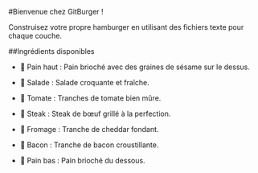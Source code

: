 #Bienvenue chez GitBurger !

Construisez votre propre hamburger en utilisant des fichiers texte pour chaque couche.

##Ingrédients disponibles

- 🥯 Pain haut : Pain brioché avec des graines de sésame sur le dessus.

- 🥬 Salade : Salade croquante et fraîche.

- 🍅 Tomate : Tranches de tomate bien mûre.

* 🥩 Steak : Steak de bœuf grillé à la perfection.

* 🧀 Fromage : Tranche de cheddar fondant.

* 🥓 Bacon : Tranche de bacon croustillante.

* 🍞 Pain bas : Pain brioché du dessous.
